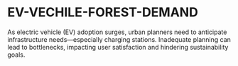 # EV-VECHILE-FOREST-DEMAND
As electric vehicle (EV) adoption surges, urban planners need to anticipate infrastructure needs—especially charging stations. Inadequate planning can lead to bottlenecks, impacting user satisfaction and hindering sustainability goals.
